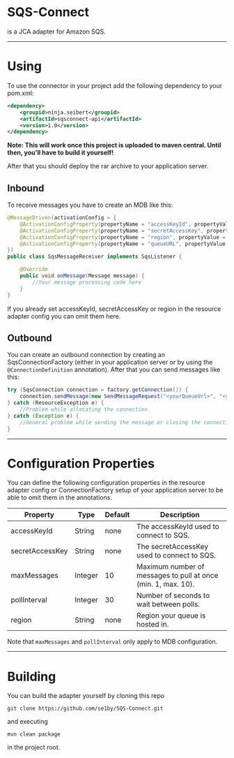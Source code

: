 # SQS-Connect
is a JCA adapter for Amazon SQS.

---

# Using
To use the connector in your project add the following dependency to your pom.xml:

```xml
<dependency>
    <groupid>ninja.seibert</groupid>
    <artifactId>sqsconnect-api</artifactId>
    <version>1.0</version>
</dependency>
```
**Note: This will work once this project is uploaded to maven central. Until then, you'll have to build it yourself!**

After that you should deploy the rar archive to your application server.

## Inbound
To receive messages you have to create an MDB like this:

```java
@MessageDriven(activationConfig = {
	@ActivationConfigProperty(propertyName = "accessKeyId", propertyValue = "<yourAccessKeyId>"),
   	@ActivationConfigProperty(propertyName = "secretAccessKey", propertyValue = "<yourSecretAccessKey>"),
  	@ActivationConfigProperty(propertyName = "region", propertyValue = "<yourRegion>"),
    @ActivationConfigProperty(propertyName = "queueURL", propertyValue = "<yourQueueUrl>")
})
public class SqsMessageReceiver implements SqsListener {

    @Override
    public void onMessage(Message message) {
    	//Your message processing code here
    }
}
```
If you already set accessKeyId, secretAccessKey or region in the resource adapter config you can omit them here.

## Outbound
You can create an outbound connection by creating an SqsConnectionFactory (either in your application server or by using the `@ConnectionDefinition` annotation). After that you can send messages like this:

```java
try (SqsConnection connection = factory.getConnection()) {
    connection.sendMessage(new SendMessageRequest("<yourQueueUrl>", "<yourContent>"));
} catch (ResourceException e) {
    //Problem while allocating the connection
} catch (Exception e) {
    //General problem while sending the message or closing the connection
}
```

---

# Configuration Properties
You can define the following configuration properties in the resource adapter config or ConnectionFactory setup of your application server to be able to omit them in the annotations.

Property|Type|Default|Description
------- | -- | ----- | ----------
accessKeyId | String | none | The accessKeyId used to connect to SQS.
secretAccessKey | String | none | The secretAccessKey used to connect to SQS.
maxMessages| Integer | 10 | Maximum number of messages to pull at once (min. 1, max. 10).
pollInterval | Integer | 30 | Number of seconds to wait between polls.
region | String | none | Region your queue is hosted in.

Note that `maxMessages` and `pollInterval` only apply to MDB configuration.

---

# Building

You can build the adapter yourself by cloning this repo

```shell
git clone https://github.com/se1by/SQS-Connect.git
```

and executing

```shell
mvn clean package
```

in the project root.
